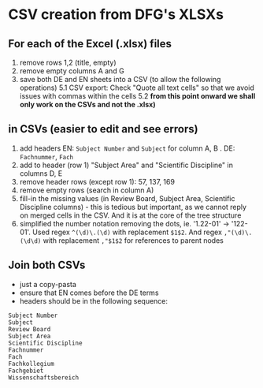 # CSV creation from DFG's XLSXs 

## For each of the Excel (.xlsx) files 

1. remove rows 1,2 (title, empty)
2. remove empty columns A and G
5. save both DE and EN sheets into a CSV (to allow the following operations) 
    5.1 CSV export: Check "Quote all text cells" so that we avoid issues with commas within the cells
    5.2 **from this point onward we shall only work on the CSVs and not the .xlsx)**

## in CSVs (easier to edit and see errors)

1. add  headers EN: `Subject Number` and  `Subject`  for column A, B . DE: `Fachnummer`, `Fach` 
3. add to header (row 1) "Subject Area" and "Scientific Discipline" in columns D, E 
4. remove header rows (except row 1): 57, 137, 169
5. remove empty rows (search in column A)
6. fill-in the missing values (in Review Board, Subject Area, Scientific Discipline columns) - this is tedious but important, as we cannot reply on merged cells in the CSV. And it is at the core of the tree structure 
7. simplified the number notation removing the dots, ie. '1.22-01' -> '122-01'. Used regex `^(\d)\.(\d)` with replacement `$1$2`. And regex `,"(\d)\.(\d\d)` with replacement `,"$1$2` for references to parent nodes

## Join both CSVs

* just a copy-pasta
* ensure that EN comes before the DE terms
* headers should be in the following sequence: 
```
Subject Number
Subject
Review Board
Subject Area
Scientific Discipline
Fachnummer
Fach
Fachkollegium
Fachgebiet
Wissenschaftsbereich
```

